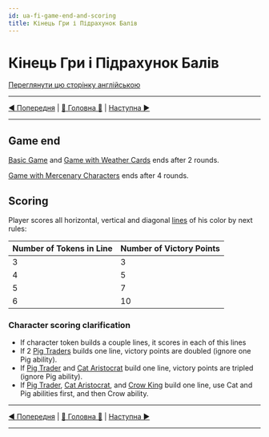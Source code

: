 ```yaml
---
id: ua-fi-game-end-and-scoring
title: Кінець Гри і Підрахунок Балів
---
```


# Кінець Гри і Підрахунок Балів

[Переглянути цю сторінку англійською](../en/GameEndAndScoring.md)

***

[◄ Попередня](GamePlay.md) | [🚪 Головна 🚪](IndexPage.md) | [Наступна ►](BasicCharactersDescription.md)

***

## Game end

[Basic Game](GamePlay.md#basic-game) and [Game with Weather Cards](GamePlay.md#game-with-weather-cards) ends after 2 rounds.

[Game with Mercenary Characters](GamePlay.md#game-with-mercenary-characters) ends after 4 rounds.

## Scoring

Player scores all horizontal, vertical and diagonal [lines](ComponentsAndTerminologyPage.md#the-line) of his color by next rules:

| Number of Tokens in Line | Number of Victory Points |
|-|-|
|3|3|
|4|5|
|5|7|
|6|10|

### Character scoring clarification

* If character token builds a couple lines, it scores in each of this lines
* If 2 [Pig Traders](BasicCharactersDescription.md#pig-trader) builds one line, victory points are doubled (ignore one Pig ability).
* If [Pig Trader](BasicCharactersDescription.md#pig-trader) and [Cat Aristocrat](MercenaryCharactersDescription.md#cat-aristocrat) build one line, victory points are tripled (ignore Pig ability).
* If [Pig Trader](BasicCharactersDescription.md#pig-trader), [Cat Aristocrat](MercenaryCharactersDescription.md#cat-aristocrat), and [Crow King](MercenaryCharactersDescription.md#crow-king) build one line, use Cat and Pig abilities first, and then Crow ability.

***

[◄ Попередня](GamePlay.md) | [🚪 Головна 🚪](IndexPage.md) | [Наступна ►](BasicCharactersDescription.md)

***

<!--Web links ref-->

<!--Image links ref-->
